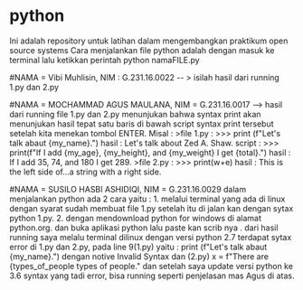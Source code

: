 # python
Ini adalah repository untuk latihan dalam mengembangkan praktikum open source systems
Cara menjalankan file python adalah dengan masuk ke terminal lalu ketikkan perintah python namaFILE.py

#NAMA = Vibi Muhlisin, NIM : G.231.16.0022 -- > isilah hasil dari running 1.py dan 2.py

#NAMA = MOCHAMMAD AGUS MAULANA, NIM = G.231.16.0017 -->
    hasil dari running file 1.py dan 2.py menunjukan bahwa syntax print akan menunjukan hasil tepat satu baris di bawah script syntax print 
    tersebut setelah kita menekan tombol ENTER. Misal :
    >file 1.py : >>> print (f"Let's talk abaut {my_name}.")
     hasil     : Let's talk about Zed A. Shaw.
     script    : >>> print(f"If I add {my_age}, {my_height}, and {my_weight} I get {total}.")
     hasil     : If I add 35, 74, and 180 I get 289.
    >file 2.py : >>> print(w+e)
     hasil     : This is the left side of...a string with a right side.
     
#NAMA = SUSILO HASBI ASHIDIQI, NIM = G.231.16.0029
 dalam menjalankan python ada 2 cara yaitu : 1. melalui terminal yang ada di linux dengan syarat sudah membuat file 1.py setelah itu di                                                   jalan kan dengan sytax python 1.py.
                                             2. dengan mendownload python for windows di alamat python.org. dan buka aplikasi python lalu                                                 paste kan scrib nya .
dari hasil running saya melalu terminal dilinux dengan versi python 2.7 terdapat sytax error di 1.py dan 2.py, pada line 9(1.py) yaitu : print (f"Let's talk abaut {my_name}.") dengan notive Invalid Syntax dan (2.py) x = f"There are {types_of_people types of people."
dan setelah saya update versi python ke 3.6 syntax yang tadi error, bisa running seperti penjelasan mas Agus di atas.
